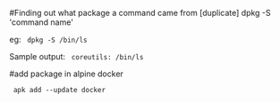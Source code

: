 #Finding out what package a command came from [duplicate]
 dpkg -S 'command name'
 
eg: <code> dpkg -S /bin/ls </code>

Sample output:
  <code> coreutils: /bin/ls </code>


#add package in alpine docker

<code> apk add --update docker </code>
